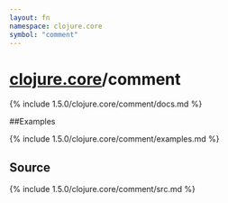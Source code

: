```yaml
---
layout: fn
namespace: clojure.core
symbol: "comment"
---
```


# [clojure.core](../)/comment

{% include 1.5.0/clojure.core/comment/docs.md %}

##Examples

{% include 1.5.0/clojure.core/comment/examples.md %}
## Source
{% include 1.5.0/clojure.core/comment/src.md %}

